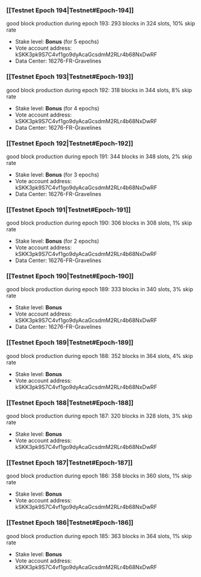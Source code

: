 ### [[Testnet Epoch 194|Testnet#Epoch-194]]
good block production during epoch 193: 293 blocks in 324 slots, 10% skip rate
* Stake level: **Bonus** (for 5 epochs)
* Vote account address: kSKK3pk9S7C4vf1go9dyAcaGcsdmM2RLr4b68NxDwRF
* Data Center: 16276-FR-Gravelines
### [[Testnet Epoch 193|Testnet#Epoch-193]]
good block production during epoch 192: 318 blocks in 344 slots, 8% skip rate
* Stake level: **Bonus** (for 4 epochs)
* Vote account address: kSKK3pk9S7C4vf1go9dyAcaGcsdmM2RLr4b68NxDwRF
* Data Center: 16276-FR-Gravelines
### [[Testnet Epoch 192|Testnet#Epoch-192]]
good block production during epoch 191: 344 blocks in 348 slots, 2% skip rate
* Stake level: **Bonus** (for 3 epochs)
* Vote account address: kSKK3pk9S7C4vf1go9dyAcaGcsdmM2RLr4b68NxDwRF
* Data Center: 16276-FR-Gravelines
### [[Testnet Epoch 191|Testnet#Epoch-191]]
good block production during epoch 190: 306 blocks in 308 slots, 1% skip rate
* Stake level: **Bonus** (for 2 epochs)
* Vote account address: kSKK3pk9S7C4vf1go9dyAcaGcsdmM2RLr4b68NxDwRF
* Data Center: 16276-FR-Gravelines
### [[Testnet Epoch 190|Testnet#Epoch-190]]
good block production during epoch 189: 333 blocks in 340 slots, 3% skip rate
* Stake level: **Bonus**
* Vote account address: kSKK3pk9S7C4vf1go9dyAcaGcsdmM2RLr4b68NxDwRF
* Data Center: 16276-FR-Gravelines
### [[Testnet Epoch 189|Testnet#Epoch-189]]
good block production during epoch 188: 352 blocks in 364 slots, 4% skip rate
* Stake level: **Bonus**
* Vote account address: kSKK3pk9S7C4vf1go9dyAcaGcsdmM2RLr4b68NxDwRF
### [[Testnet Epoch 188|Testnet#Epoch-188]]
good block production during epoch 187: 320 blocks in 328 slots, 3% skip rate
* Stake level: **Bonus**
* Vote account address: kSKK3pk9S7C4vf1go9dyAcaGcsdmM2RLr4b68NxDwRF
### [[Testnet Epoch 187|Testnet#Epoch-187]]
good block production during epoch 186: 358 blocks in 360 slots, 1% skip rate
* Stake level: **Bonus**
* Vote account address: kSKK3pk9S7C4vf1go9dyAcaGcsdmM2RLr4b68NxDwRF
### [[Testnet Epoch 186|Testnet#Epoch-186]]
good block production during epoch 185: 363 blocks in 364 slots, 1% skip rate
* Stake level: **Bonus**
* Vote account address: kSKK3pk9S7C4vf1go9dyAcaGcsdmM2RLr4b68NxDwRF